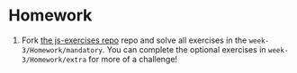 # Homework

1. Fork [the js-exercises repo](https://github.com/CodeYourFuture/js-exercises) repo and solve all exercises in the `week-3/Homework/mandatory`. You can complete the optional exercises in `week-3/Homework/extra` for more of a challenge!